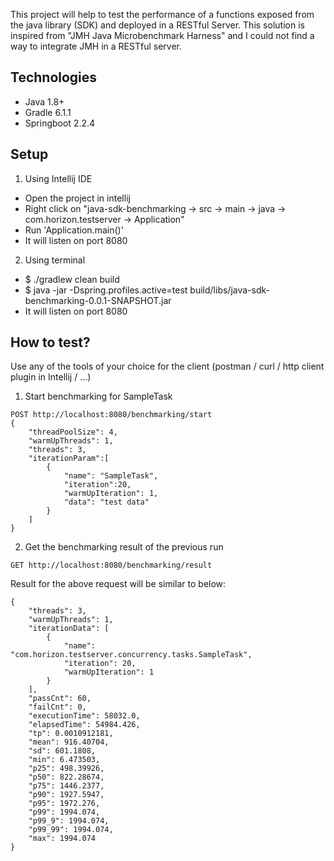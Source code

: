 This project will help to test the performance of a functions exposed from the java library (SDK) and deployed in a 
RESTful Server. This solution is inspired from "JMH Java Microbenchmark Harness" and I could not find a way to integrate
JMH in a RESTful server.

Technologies
------------
* Java 1.8+
* Gradle 6.1.1
* Springboot 2.2.4


Setup
-----
1) Using Intellij IDE
* Open the project in intellij
* Right click on "java-sdk-benchmarking -> src -> main -> java -> com.horizon.testserver -> Application"
* Run 'Application.main()'
* It will listen on port 8080

2) Using terminal
* $ ./gradlew clean build
* $ java -jar -Dspring.profiles.active=test build/libs/java-sdk-benchmarking-0.0.1-SNAPSHOT.jar
* It will listen on port 8080

How to test?
------------
Use any of the tools of your choice for the client (postman / curl / http client plugin in Intellij / ...)

1) Start benchmarking for SampleTask
```
POST http://localhost:8080/benchmarking/start
{
    "threadPoolSize": 4,
    "warmUpThreads": 1,
    "threads": 3,
    "iterationParam":[
        {
            "name": "SampleTask",
            "iteration":20,
            "warmUpIteration": 1,
            "data": "test data"
        }
    ]
}
```
2) Get the benchmarking result of the previous run
```
GET http://localhost:8080/benchmarking/result
```

Result for the above request will be similar to below:
```
{
    "threads": 3,
    "warmUpThreads": 1,
    "iterationData": [
        {
            "name": "com.horizon.testserver.concurrency.tasks.SampleTask",
            "iteration": 20,
            "warmUpIteration": 1
        }
    ],
    "passCnt": 60,
    "failCnt": 0,
    "executionTime": 58032.0,
    "elapsedTime": 54984.426,
    "tp": 0.0010912181,
    "mean": 916.40704,
    "sd": 601.1808,
    "min": 6.473503,
    "p25": 498.39926,
    "p50": 822.28674,
    "p75": 1446.2377,
    "p90": 1927.5947,
    "p95": 1972.276,
    "p99": 1994.074,
    "p99_9": 1994.074,
    "p99_99": 1994.074,
    "max": 1994.074
}
```
